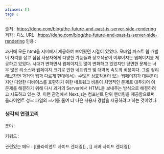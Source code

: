 ```yaml
---
aliases: []
tags : 
---
```


출처 : https://deno.com/blog/the-future-and-past-is-server-side-rendering
저자 : 디노 
URL : https://deno.com/blog/the-future-and-past-is-server-side-rendering
인용 : 

과거에 모든 html을 서버에서 제공하여 보여줬던 시절이 있었다. 모바일 퍼스트 웹 개발이 자리를 잡고 점점 사용자에게 다양한 기능들과 상호작용이 이루어지는 웹페이지를 제공하고 있었다. 시대가 변하면서 웹페이지도 많이 변화하고 있었지만 당면한 문제는 너무 많은 리소스와 웹페이지 크기로 인한 네트워크 및 대역폭  속도의 비용이다. 그럼 정리해보자면 과거의 웹과 다르게 현대에서는 수많은 상호작용이 있는 웹페이지가 대부분이지만 다양한 디바이스를 호환하기 위한 네트워크 비용이 치명적인 문제로 대두되어 이 문제를 해결하기 위해 다시 과거의 Server에서 HTML을 보내주는 방식으로 해결하려고 시도하고 있는 것. 이런 관점에서 Next.js는 컴포넌트 단위 렌더링을 제공함으로써 클라이언트 청크 파일의 크기를 줄여 더 나은 사용자 경험을 제공하려고 하는 것이었다. 



### 생각의 연결고리
분야 :

키워드 :

관련있는 메모 : [[클라이언트 사이드 렌더링]] , [[ 서버 사이드 렌더링]]
